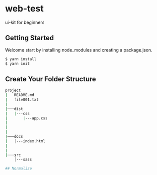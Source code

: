 # web-test
ui-kit for beginners

## Getting Started
Welcome start by installing node_modules and creating a package.json.
```bash
$ yarn install
$ yarn init
````
## Create Your Folder Structure
```bash
project
|   README.md
|   file001.txt    
|
|───dist
|   |---css
|       |---app.css
|     
|    
|   
|───docs
|   │---index.html
|
|
|───src
    │---sass

## Normalize
